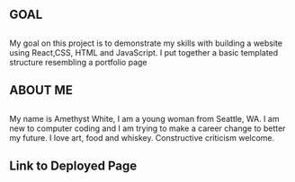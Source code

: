 
## GOAL <h2>
My goal on this project is to demonstrate my skills with building a website using React,CSS, HTML and JavaScript. I put together a basic templated structure resembling a portfolio page
  
## ABOUT ME <h2>
My name is Amethyst White, I am a young woman from Seattle, WA. I am new to computer coding and I am trying to make a career change to better my future. I love art, food and whiskey. Constructive criticism welcome.
  
## Link to Deployed Page ##


 
